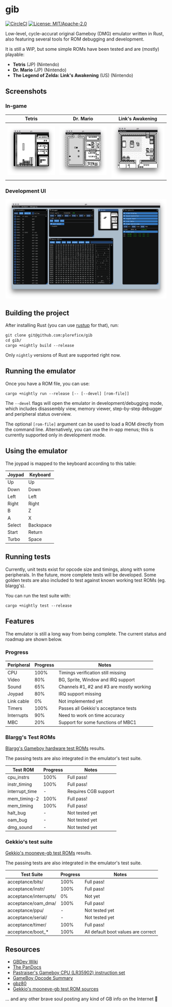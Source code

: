 # gib

[![CircleCI](https://circleci.com/gh/plorefice/gib.svg?style=shield)](https://circleci.com/gh/plorefice/gib)
[![License: MIT/Apache-2.0](https://img.shields.io/badge/license-GPLv3-blue.svg)](LICENSE)

Low-level, cycle-accurat original Gameboy (DMG) emulator written in Rust, also featuring several tools
for ROM debugging and development.

It is still a WIP, but some simple ROMs have been tested and are (mostly) playable:

* **Tetris** (JP) (Nintendo)
* **Dr. Mario** (JP) (Nintendo)
* **The Legend of Zelda: Link's Awakening** (US) (Nintendo)

## Screenshots

### In-game

| Tetris                                                      | Dr. Mario                                                     | Link's Awakening                                           |
| ----------------------------------------------------------- | ------------------------------------------------------------- | ---------------------------------------------------------- |
| <img src="res/screenshots/tetris_gameplay.png" width=256px> | <img src="res/screenshots/dr_mario_gameplay.png" width=256px> | <img src="res/screenshots/zelda_gameplay.png" width=256px> |

### Development UI

![DevUI](res/screenshots/devui.png)

## Building the project

After installing Rust (you can use [rustup](https://rustup.rs) for that), run:

```shell
git clone git@github.com:plorefice/gib
cd gib/
cargo +nightly build --release
```

Only `nightly` versions of Rust are supported right now.

## Running the emulator

Once you have a ROM file, you can use:

```shell
cargo +nightly run --release [-- [--devel] [rom-file]]
```

The `--devel` flags will open the emulator in development/debugging mode, which includes
disassembly view, memory viewer, step-by-step debugger and peripheral status overview.

The optional `[rom-file]` argument can be used to load a ROM directly from the command line.
Alternatively, you can use the in-app menus; this is currently supported only in development mode.

## Using the emulator

The joypad is mapped to the keyboard according to this table:

| Joypad | Keyboard  |
| ------ | --------- |
| Up     | Up        |
| Down   | Down      |
| Left   | Left      |
| Right  | Right     |
| B      | Z         |
| A      | X         |
| Select | Backspace |
| Start  | Return    |
| Turbo  | Space     |

## Running tests

Currently, unit tests exist for opcode size and timings, along with some peripherals.
In the future, more complete tests will be developed. Some golden tests are also
included to test against known working test ROMs (eg. blargg's).

You can run the test suite with:

```shell
cargo +nightly test --release
```

## Features

The emulator is still a long way from being complete. The current status and roadmap
are shown below.

### Progress

| Peripheral | Progress | Notes                                     |
| ---------- | -------- | ----------------------------------------- |
| CPU        | 100%     | Timings verification still missing        |
| Video      | 80%      | BG, Sprite, Window and IRQ support        |
| Sound      | 65%      | Channels #1, #2 and #3 are mostly working |
| Joypad     | 80%      | IRQ support missing                       |
| Link cable | 0%       | Not implemented yet                       |
| Timers     | 100%     | Passes all Gekkio's acceptance tests      |
| Interrupts | 90%      | Need to work on time accuracy             |
| MBC        | 20%      | Support for some functions of MBC1        |

### Blargg's Test ROMs

[Blargg's Gameboy hardware test ROMs](https://github.com/retrio/gb-test-roms) results.

The passing tests are also integrated in the emulator's test suite.

| Test ROM       | Progress | Notes                |
| -------------- | -------- | -------------------- |
| cpu_instrs     | 100%     | Full pass!           |
| instr_timing   | 100%     | Full pass!           |
| interrupt_time | -        | Requires CGB support |
| mem_timing-2   | 100%     | Full pass!           |
| mem_timing     | 100%     | Full pass!           |
| halt_bug       | -        | Not tested yet       |
| oam_bug        | -        | Not tested yet       |
| dmg_sound      | -        | Not tested yet       |

### Gekkio's test suite

[Gekkio's mooneye-gb test ROMs](https://gekkio.fi/files/mooneye-gb/latest/) results.

The passing tests are also integrated in the emulator's test suite.

| Test Suite             | Progress | Notes                               |
| ---------------------- | -------- | ----------------------------------- |
| acceptance/bits/       | 100%     | Full pass!                          |
| acceptance/instr/      | 100%     | Full pass!                          |
| acceptance/interrupts/ | 0%       | Not yet                             |
| acceptance/oam_dma/    | 100%     | Full pass!                          |
| acceptance/ppu/        | -        | Not tested yet                      |
| acceptance/serial/     | -        | Not tested yet                      |
| acceptance/timer/      | 100%     | Full pass!                          |
| acceptance/boot_*      | 100%     | All default boot values are correct |

## Resources

* [GBDev Wiki](http://gbdev.gg8.se/wiki/articles/Main_Page)
* [The PanDocs](http://bgb.bircd.org/pandocs.htm)
* [Pastraiser's Gameboy CPU (LR35902) instruction set](http://www.pastraiser.com/cpu/gameboy/gameboy_opcodes.html)
* [GameBoy Opcode Summary](http://www.devrs.com/gb/files/opcodes.html)
* [gbz80](https://rednex.github.io/rgbds/gbz80.7.html)
* [Gekkio's mooneye-gb test ROM sources](https://github.com/Gekkio/mooneye-gb/tree/master/tests)

... and any other brave soul posting any kind of GB info on the Internet :pray:
